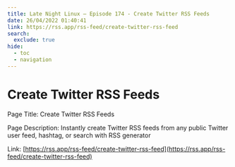 ```yaml
---
title: Late Night Linux – Episode 174 - Create Twitter RSS Feeds
date: 26/04/2022 01:40:41
link: https://rss.app/rss-feed/create-twitter-rss-feed
search:
  exclude: true
hide:
  - toc
  - navigation
---
```


# Create Twitter RSS Feeds

Page Title: Create Twitter RSS Feeds

Page Description: Instantly create Twitter RSS feeds from any public Twitter user feed, hashtag, or search with RSS generator 

Link: [https://rss.app/rss-feed/create-twitter-rss-feed](https://rss.app/rss-feed/create-twitter-rss-feed)